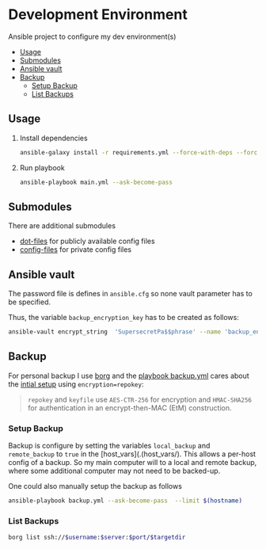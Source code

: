 # Development Environment <!-- omit in toc -->

Ansible project to configure my dev environment(s)

- [Usage](#usage)
- [Submodules](#submodules)
- [Ansible vault](#ansible-vault)
- [Backup](#backup)
  - [Setup Backup](#setup-backup)
  - [List Backups](#list-backups)

## Usage

1. Install dependencies

   ```bash
   ansible-galaxy install -r requirements.yml --force-with-deps --force
   ```

2. Run playbook

   ```bash
   ansible-playbook main.yml --ask-become-pass
   ```

## Submodules

There are additional submodules

- [dot-files](git@gitlab.com:papanito/dot-files.git) for publicly available config files
- [config-files](git@gitlab.com:papanito/config-files.git) for private config files

## Ansible vault

The password file is defines in `ansible.cfg` so none vault parameter has to be specified.

Thus, the variable `backup_encryption_key` has to be created as follows:

```bash
ansible-vault encrypt_string  'SupersecretPa$$phrase' --name 'backup_encryption_key'
```

## Backup

For personal backup I use [borg](https://borgbackup.readthedocs.io) and the [playbook backup.yml](./playbooks/backup.yml) cares about the [intial setup](https://borgbackup.readthedocs.io/en/stable/usage/init.html) using `encryption=repokey`:

> `repokey` and `keyfile` use `AES-CTR-256` for encryption and `HMAC-SHA256` for authentication in an encrypt-then-MAC (EtM) construction.

### Setup Backup

Backup is configure by setting the variables `local_backup` and `remote_backup` to `true` in the [host_vars](.(host_vars/). This allows a per-host config of a backup. So my main computer will to a local and remote backup, where some additional computer may not need to be backed-up.

One could also manually setup the backup as follows

```bash
ansible-playbook backup.yml --ask-become-pass  --limit $(hostname)
```

### List Backups

```bash
borg list ssh://$username:$server:$port/$targetdir
```
